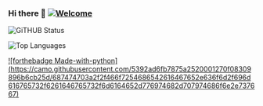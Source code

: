 ### Hi there 👋 [![Welcome](https://img.shields.io/badge/NiTRONDC-WELCOME-brightgreen.svg?style=flat-square)](https://github.com/NiTRONDC)

![GiTHUB Status](https://github-readme-stats.vercel.app/api?username=NiTRONDC&count_private=true&show_icons=true&theme=radical)

![Top Languages](https://github-readme-stats.vercel.app/api/top-langs/?username=NiTRONDC&show_icons=true&theme=radical)

[![forthebadge Made-with-python]
(https://camo.githubusercontent.com/5392ad6fb7875a2520001270f08309896b6cb25d/687474703a2f2f466f7254686542616467652e636f6d2f696d616765732f6261646765732f6d6164652d776974682d707974686f6e2e737667)](https://www.python.org/)
<!--
**NiTRONDC/NiTRONDC** is a ✨ _special_ ✨ repository because its `README.md` (this file) appears on your GitHub profile.

Here are some ideas to get you started:

- 🔭 I’m currently working on ...
- 🌱 I’m currently learning ...
- 👯 I’m looking to collaborate on ...
- 🤔 I’m looking for help with ...
- 💬 Ask me about ...
- 📫 How to reach me: ...
- 😄 Pronouns: ...
- ⚡ Fun fact: ...



